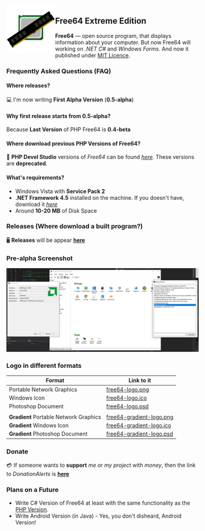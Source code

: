 <img width="128" height="128" align="left" alt="Free64 Logo"  src="free64-gradient-logo.png">

## Free64 Extreme Edition
**Free64** — open source program, that displays information about your computer. But now Free64 will working on *.NET C#* and *Windows Forms*. And now it published under [MIT Licence](LICENSE).

### Frequently Asked Questions (FAQ)

#### Where releases?
:computer: I'm now writing **First Alpha Version** (**0.5-alpha**)

#### Why first release starts from 0.5-alpha?
Because **Last Version** of PHP Free64 is **0.4-beta**

#### Where download previous PHP Versions of Free64?
:floppy_disk: **PHP Devel Studio** versions of *Free64* can be found *[here](https://github.com/emil0911/free64)*. These versions are **deprecated**.

#### What's requirements?
  - Windows Vista with **Service Pack 2**
  - **.NET Framework 4.5** installed on the machine. If you doesn't have, download it *[here](https://microsoft.com/download/details.aspx?id=30653)*
  - Around **10-20 MB** of Disk Space

### Releases (Where download a built program?)
:desktop_computer: **Releases** will be appear **[here](http://github.com/emil0911/free64-cSharp/releases)**

### Pre-alpha Screenshot
![Image](screen-prealpha.png)

### Logo in different formats
  | Format | Link to it                                                                                |
  | ------ |------                                                                               |
  | Portable Network Graphics | [free64-logo.png](https://github.com/emil0911/free64/blob/master/free64-logo.png?raw=true) |
  | Windows Icon | [free64-logo.ico](https://github.com/emil0911/free64/blob/master/free64-logo.ico?raw=true) |
  | Photoshop Document | [free64-logo.psd](https://github.com/emil0911/free64/blob/master/free64-logo.psd?raw=true) |
  |||
  | **Gradient** Portable Network Graphics | [free64-gradient-logo.png](https://github.com/emil0911/free64/blob/master/free64-gradient-logo.png?raw=true) |
  | **Gradient** Windows Icon | [free64-gradient-logo.ico](https://github.com/emil0911/free64/blob/master/free64-gradient-logo.ico?raw=true) |
  | **Gradient** Photoshop Document | [free64-gradient-logo.psd](https://github.com/emil0911/free64/blob/master/free64-gradient-logo.psd?raw=true) |

### Donate
:credit_card: If someone wants to **support** *me* or *my project* with *money*, then the link to *DonationAlerts* is [**here**](https://donationalerts.com/r/emildalalyan)

### Plans on a Future
  - Write C# Version of Free64 at least with the same functionality as the [PHP Version](http://github.com/emil0911/free64).
  - Write Android Version (in Java) - Yes, you don't disheard, Android Version!
